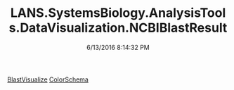 ﻿---
title: LANS.SystemsBiology.AnalysisTools.DataVisualization.NCBIBlastResult
date: 6/13/2016 8:14:32 PM
---

[BlastVisualize](T-LANS.SystemsBiology.AnalysisTools.DataVisualization.NCBIBlastResult.BlastVisualize.html)
[ColorSchema](T-LANS.SystemsBiology.AnalysisTools.DataVisualization.NCBIBlastResult.ColorSchema.html)
